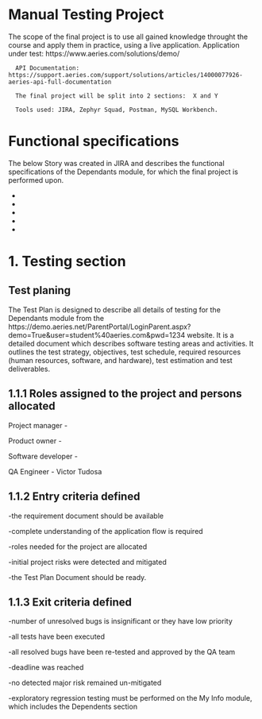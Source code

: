 <h1> Manual Testing Project </h1>

<p>   The scope of the final project is to use all gained knowledge throught the course and apply them in practice, using a live application.
      Application under test: https://www.aeries.com/solutions/demo/
  
      API Documentation: https://support.aeries.com/support/solutions/articles/14000077926-aeries-api-full-documentation
  
      The final project will be split into 2 sections:  X and Y
  
      Tools used: JIRA, Zephyr Squad, Postman, MySQL Workbench. 
      

<h1> Functional specifications </h1>

<p>   The below Story was created in JIRA and describes the functional specifications of the Dependants module, for which the final project is performed upon. </p>

-
-
-
-
-

<h1> 1. Testing section </h1>

   <h2> Test planing </h2>
<p>
    The Test Plan is designed to describe all details of testing for the Dependants module from the https://demo.aeries.net/ParentPortal/LoginParent.aspx?demo=True&user=student%40aeries.com&pwd=1234 website.
    It is a detailed document which describes software testing areas and activities. It outlines the test strategy, objectives, test schedule, required resources (human resources, software, and hardware), test estimation and test deliverables. </p>


   <h2> 1.1.1 Roles assigned to the project and persons allocated </h2>
  <p>
  Project manager - 
  
  Product owner - 
  
  Software developer - 
  
  QA Engineer - Victor Tudosa
  </p>
  
   <h2> 1.1.2 Entry criteria defined </h2>
 <p>  
  -the requirement document should be available
  
  -complete understanding of the application flow is required
  
  -roles needed for the project are allocated
  
  -initial project risks were detected and mitigated
  
  -the Test Plan Document should be ready.
  </p>
  
   <h2> 1.1.3 Exit criteria defined </h2>
 
-number of unresolved bugs is insignificant or they have low priority

-all tests have been executed

-all resolved bugs have been re-tested and approved by the QA team

-deadline was reached

-no detected major risk remained un-mitigated

-exploratory regression testing must be performed on the My Info module, which includes the Dependents section


